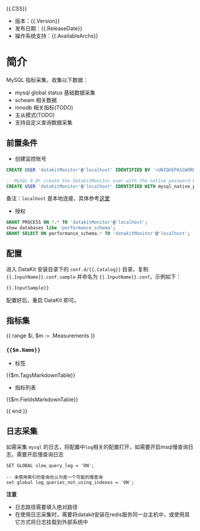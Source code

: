 {{.CSS}}

- 版本：{{.Version}}
- 发布日期：{{.ReleaseDate}}
- 操作系统支持：{{.AvailableArchs}}

# 简介

MySQL 指标采集，收集以下数据：

- mysql global status 基础数据采集
- scheam 相关数据
- innodb 相关指标(TODO)
- 主从模式(TODO)
- 支持自定义查询数据采集

## 前置条件

- 创建监控账号

```sql
CREATE USER 'datakitMonitor'@'localhost' IDENTIFIED BY '<UNIQUEPASSWORD>';

-- MySQL 8.0+ create the datakitMonitor user with the native password hashing method
CREATE USER 'datakitMonitor'@'localhost' IDENTIFIED WITH mysql_native_password by '<UNIQUEPASSWORD>';
```

备注：`localhost` 是本地连接，具体参考[这里](https://dev.mysql.com/doc/refman/8.0/en/creating-accounts.html)

- 授权

```sql
GRANT PROCESS ON *.* TO 'datakitMonitor'@'localhost';
show databases like 'performance_schema';
GRANT SELECT ON performance_schema.* TO 'datakitMonitor'@'localhost';
```

## 配置

进入 DataKit 安装目录下的 `conf.d/{{.Catalog}}` 目录，复制 `{{.InputName}}.conf.sample` 并命名为 `{{.InputName}}.conf`。示例如下：

```python
{{.InputSample}}
```

配置好后，重启 DataKit 即可。

## 指标集

{{ range $i, $m := .Measurements }}

### `{{$m.Name}}`

-  标签

{{$m.TagsMarkdownTable}}

- 指标列表

{{$m.FieldsMarkdownTable}}

{{ end }}

## 日志采集

如需采集 `mysql` 的日志，将配置中`log`相关的配置打开，如需要开启msql慢查询日志，需要开启慢查询日志
```
SET GLOBAL slow_query_log = 'ON';

-- 未使用索引的查询也认为是一个可能的慢查询
set global log_queries_not_using_indexes = 'ON';
```

**注意**
- 日志路径需要填入绝对路径
- 在使用日志采集时，需要将datakit安装在redis服务同一台主机中，或使用其它方式将日志挂载到外部系统中

